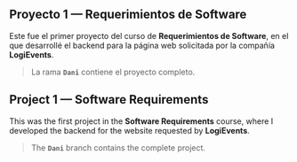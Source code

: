 ## Proyecto 1 — Requerimientos de Software

Este fue el primer proyecto del curso de **Requerimientos de Software**, en el que desarrollé el backend para la página web solicitada por la compañía **LogiEvents**.  
> La rama **`Dani`** contiene el proyecto completo.



## Project 1 — Software Requirements

This was the first project in the **Software Requirements** course, where I developed the backend for the website requested by **LogiEvents**.  
> The **`Dani`** branch contains the complete project.
